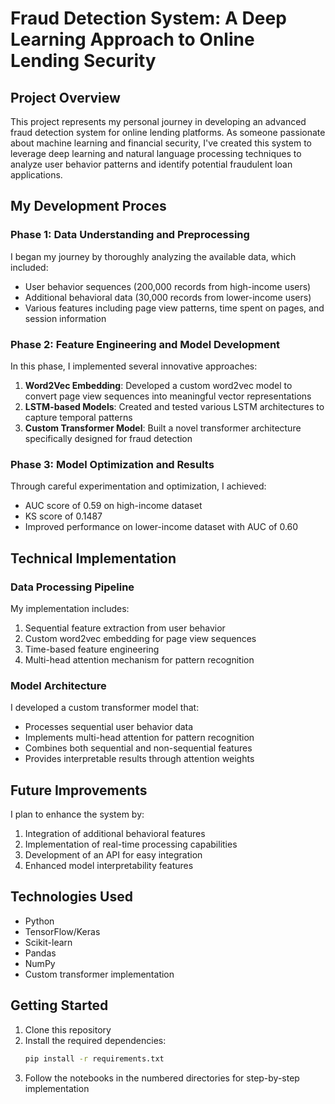 # Fraud Detection System: A Deep Learning Approach to Online Lending Security

## Project Overview
This project represents my personal journey in developing an advanced fraud detection system for online lending platforms. As someone passionate about machine learning and financial security, I've created this system to leverage deep learning and natural language processing techniques to analyze user behavior patterns and identify potential fraudulent loan applications.

## My Development Proces

### Phase 1: Data Understanding and Preprocessing
I began my journey by thoroughly analyzing the available data, which included:
- User behavior sequences (200,000 records from high-income users)
- Additional behavioral data (30,000 records from lower-income users)
- Various features including page view patterns, time spent on pages, and session information

### Phase 2: Feature Engineering and Model Development
In this phase, I implemented several innovative approaches:
1. **Word2Vec Embedding**: Developed a custom word2vec model to convert page view sequences into meaningful vector representations
2. **LSTM-based Models**: Created and tested various LSTM architectures to capture temporal patterns
3. **Custom Transformer Model**: Built a novel transformer architecture specifically designed for fraud detection

### Phase 3: Model Optimization and Results
Through careful experimentation and optimization, I achieved:
- AUC score of 0.59 on high-income dataset
- KS score of 0.1487
- Improved performance on lower-income dataset with AUC of 0.60

## Technical Implementation

### Data Processing Pipeline
My implementation includes:
1. Sequential feature extraction from user behavior
2. Custom word2vec embedding for page view sequences
3. Time-based feature engineering
4. Multi-head attention mechanism for pattern recognition

### Model Architecture
I developed a custom transformer model that:
- Processes sequential user behavior data
- Implements multi-head attention for pattern recognition
- Combines both sequential and non-sequential features
- Provides interpretable results through attention weights

## Future Improvements
I plan to enhance the system by:
1. Integration of additional behavioral features
2. Implementation of real-time processing capabilities
3. Development of an API for easy integration
4. Enhanced model interpretability features

## Technologies Used
- Python
- TensorFlow/Keras
- Scikit-learn
- Pandas
- NumPy
- Custom transformer implementation

## Getting Started
1. Clone this repository
2. Install the required dependencies:
   ```bash
   pip install -r requirements.txt
   ```
3. Follow the notebooks in the numbered directories for step-by-step implementation



